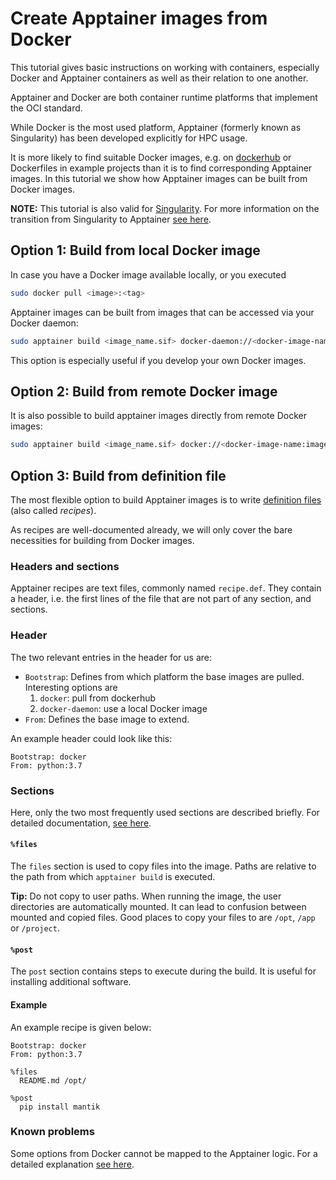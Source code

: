 # Create Apptainer images from Docker

This tutorial gives basic instructions on working with containers, especially
Docker and Apptainer containers as well as their relation to one another.

Apptainer and Docker are both container runtime platforms that implement the
OCI standard.

While Docker is the most used platform, Apptainer (formerly known as
Singularity) has been developed explicitly for HPC usage.

It is more likely to find suitable Docker images, e.g. on
[dockerhub](https://hub.docker.com/) or Dockerfiles in example projects than
it is to find corresponding Apptainer images.
In this tutorial we show how Apptainer images can be built from Docker images.

**NOTE:** This tutorial is also valid for
[Singularity](https://sylabs.io/singularity/). For more information on the
transition from Singularity to Apptainer
[see here](https://www.linuxfoundation.org/press-release/new-linux-foundation-project-accelerates-collaboration-on-container-systems-between-enterprise-and-high-performance-computing-environments/).

## Option 1: Build from local Docker image

In case you have a Docker image available locally, or you executed

```bash
sudo docker pull <image>:<tag>
```

Apptainer images can be built from images that can be accessed via your Docker
daemon:

```bash
sudo apptainer build <image_name.sif> docker-daemon://<docker-image-name:image-tag>
```

This option is especially useful if you develop your own Docker images.

## Option 2: Build from remote Docker image

It is also possible to build apptainer images directly from remote Docker
images:

```bash
sudo apptainer build <image_name.sif> docker://<docker-image-name:image-tag>
```

## Option 3: Build from definition file

The most flexible option to build Apptainer images is to write
[definition files](https://apptainer.org/docs/user/main/definition_files.html)
(also called *recipes*).

As recipes are well-documented already, we will only cover the bare
necessities for building from Docker images.

### Headers and sections

Apptainer recipes are text files, commonly named `recipe.def`. They contain a
header, i.e. the first lines of the file that are not part of any section, and
sections.

### Header

The two relevant entries in the header for us are:

 - `Bootstrap`: Defines from which platform the base images are pulled.
Interesting options are 
   1. `docker`: pull from dockerhub
   2. `docker-daemon`: use a local Docker image
 - `From`: Defines the base image to extend.

An example header could look like this:

```
Bootstrap: docker
From: python:3.7
```

### Sections

Here, only the two most frequently used sections are described briefly. For
detailed documentation,
[see here](https://apptainer.org/user-docs/master/definition_files.html#sections).

#### `%files`

The `files` section is used to copy files into the image. Paths are relative
to the path from which `apptainer build` is executed. 

**Tip:** Do not copy to user paths. When running the image, the user
directories are automatically mounted. It can lead to confusion between
mounted and copied files. Good places to copy your files to are
`/opt`, `/app` or `/project`.


#### `%post`

The `post` section contains steps to execute during the build. It is useful for
installing additional software.

#### Example

An example recipe is given below:

```
Bootstrap: docker
From: python:3.7

%files
  README.md /opt/

%post
  pip install mantik
``` 

### Known problems

Some options from Docker cannot be mapped to the Apptainer logic. For a
detailed explanation
[see here](https://apptainer.org/user-docs/master/singularity_and_docker.html#differences-and-limitations-vs-docker).
